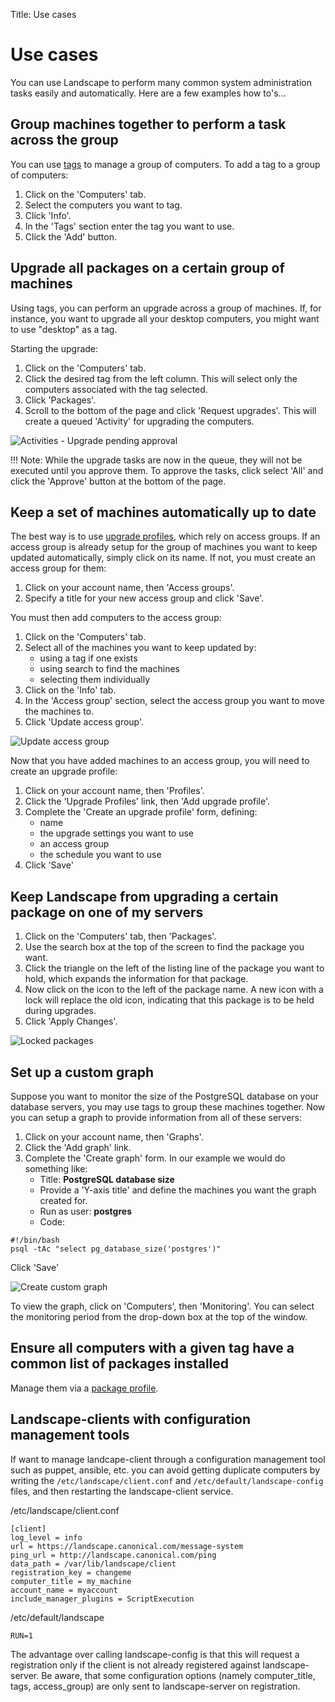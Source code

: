 Title: Use cases

# Use cases

You can use Landscape to perform many common system administration tasks
easily and automatically. Here are a few examples how to's...

## Group machines together to perform a task across the group

You can use [tags] to manage a group of computers. To add a tag to a group of
computers:

1. Click on the 'Computers' tab.
1. Select the computers you want to tag.
1. Click 'Info'.
1. In the 'Tags' section enter the tag you want to use.
1. Click the 'Add' button.

## Upgrade all packages on a certain group of machines

Using tags, you can perform an upgrade across a group of machines. If, for
instance, you want to upgrade all your desktop computers, you might want to use
"desktop" as a tag.

Starting the upgrade:

1. Click on the 'Computers' tab.
1. Click the desired tag from the left column. This will select only the
computers associated with the tag selected.
1. Click 'Packages'.
1. Scroll to the bottom of the page and click 'Request upgrades'. This will
create a queued 'Activity' for upgrading the computers.

![Activities - Upgrade pending approval][img_pending_approval]

!!! Note:
    While the upgrade tasks are now in the queue, they will not be executed
    until you approve them. To approve the tasks, click select 'All' and click
    the 'Approve' button at the bottom of the page.

## Keep a set of machines automatically up to date

The best way is to use [upgrade profiles], which rely on access groups. If an
access group is already setup for the group of machines you want to keep
updated automatically, simply click on its name. If not, you must create an
access group for them:

1. Click on your account name, then 'Access groups'.
1. Specify a title for your new access group and click 'Save'.

You must then add computers to the access group:

1. Click on the 'Computers' tab.
1. Select all of the machines you want to keep updated by:
    * using a tag if one exists
    * using search to find the machines
    * selecting them individually
1. Click on the 'Info' tab.
1. In the 'Access group' section, select the access group you want to move the
machines to.
1. Click 'Update access group'.

![Update access group][img_update_access_group]

Now that you have added machines to an access group, you will need to create
an upgrade profile:

1. Click on your account name, then 'Profiles'.
1. Click the 'Upgrade Profiles' link, then 'Add upgrade profile'.
1. Complete the 'Create an upgrade profile' form, defining:
    * name
    * the upgrade settings you want to use
    * an access group
    * the schedule you want to use
1. Click 'Save'

## Keep Landscape from upgrading a certain package on one of my servers

1. Click on the 'Computers' tab, then 'Packages'.
1. Use the search box at the top of the screen to find the package you want.
1. Click the triangle on the left of the listing line of the package you want
to hold, which expands the information for that package.
1. Now click on the icon to the left of the package name. A new icon with a
lock will replace the old icon, indicating that this package is to be held
during upgrades.
1. Click 'Apply Changes'.

![Locked packages][img_locked_packages]

## Set up a custom graph

Suppose you want to monitor the size of the PostgreSQL database on your
database servers, you may use tags to group these machines together. Now you
can setup a graph to provide information from all of these servers:

1. Click on your account name, then 'Graphs'.
1. Click the 'Add graph' link.
1. Complete the 'Create graph' form. In our example we would do something like:
    * Title: **PostgreSQL database size**
    * Provide a 'Y-axis title' and define the machines you want the graph created for.
    * Run as user: **postgres**
    * Code:

```no-highlight
#!/bin/bash
psql -tAc "select pg_database_size('postgres')"
```

Click 'Save'

![Create custom graph][img_create_custom_graph]

To view the graph, click on 'Computers', then 'Monitoring'. You can select the
monitoring period from the drop-down box at the top of the window.

## Ensure all computers with a given tag have a common list of packages installed

Manage them via a [package profile].

<!-- IMAGES -->
[img_pending_approval]: ../media/usecases1.png
[img_update_access_group]: ../media/accessgroups4.png
[img_locked_packages]: ../media/usecases2.png
[img_create_custom_graph]: ../media/usecases3.png

<!-- LINKS -->

[tags]: ./concepts.md#tags
[upgrade profiles]: ./concepts.md#upgrade-profiles
[package profile]: ./landscape-managing-packages.md#adding-a-package-profile

## Landscape-clients with configuration management tools

If want to manage landcape-client through a configuration management tool such
as puppet, ansible, etc. you can avoid getting duplicate computers by writing
the ```/etc/landscape/client.conf``` and ```/etc/default/landscape-config```
files, and then restarting the landscape-client service.

/etc/landscape/client.conf
```no-highlight
[client]
log_level = info
url = https://landscape.canonical.com/message-system
ping_url = http://landscape.canonical.com/ping
data_path = /var/lib/landscape/client
registration_key = changeme
computer_title = my_machine
account_name = myaccount
include_manager_plugins = ScriptExecution
```

/etc/default/landscape
```no-highlight
RUN=1
```

The advantage over calling landscape-config is that this will request a
registration only if the client is not already registered against
landscape-server. Be aware, that some configuration options (namely
computer_title, tags, access_group) are only sent to landscape-server on
registration.
